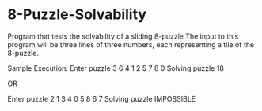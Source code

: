 # 8-Puzzle-Solvability
Program that tests the solvability of a sliding 8-puzzle
The input to this program will be three lines of three numbers, each representing a tile of the 8-puzzle.

Sample Execution: Enter puzzle 3 6 4 1 2 5 7 8 0 Solving puzzle 18

OR

Enter puzzle 2 1 3 4 0 5 8 6 7 Solving puzzle IMPOSSIBLE
